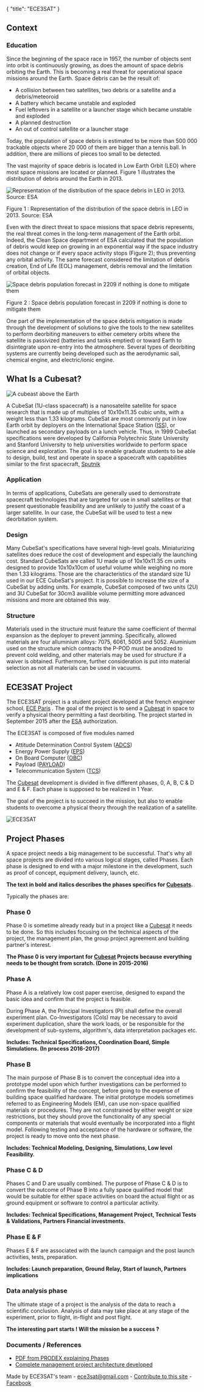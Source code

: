 {
    "title": "ECE3SAT"
}

## Context

### Education

Since the beginning of the space race in 1957, the number of objects
sent into orbit is continuously growing, as does the amount of space
debris orbiting the Earth. This is becoming a real threat for
operational space missions around the Earth. Space debris can be the
result of:

- A collision between two satellites, two debris or a satellite and a
    debris/meteoroid
- A battery which became unstable and exploded
- Fuel leftovers in a satellite or a launcher stage which became
    unstable and exploded
- A planned destruction
- An out of control satellite or a launcher stage

Today, the population of space debris is estimated to be more than 500
000 trackable objects where 20 000 of them are bigger than a tennis
ball. In addition, there are millions of pieces too small to be
detected.

The vast majority of space debris is located in Low Earth Orbit (LEO)
where most space missions are located or planned. Figure 1 illustrates
the distribution of debris around the Earth in 2013.

![Representation of the distribution of the space debris in LEO
in 2013. Source: ESA](images/Space_debris_story_video_production_full.png)

Figure 1 : Representation of the distribution of the space debris in LEO
in 2013. Source: ESA

Even with the direct threat to space missions that space debris
represents, the real threat comes in the long-term management of the
Earth orbit. Indeed, the Clean Space department of ESA calculated that
the population of debris would keep on growing in an exponential way if
the space industry does not change or if every space activity stops
(Figure 2); thus preventing any orbital activity. The same forecast
considered the limitation of debris creation, End of Life (EOL)
management, debris removal and the limitation of orbital objects.

![Space debris population forecast in 2209 if nothing is done
to mitigate them](images/Why_Space_Debris_Mitigation_is_needed_large.gif)

Figure 2 : Space debris population forecast in 2209 if nothing is done
to mitigate them

One part of the implementation of the space debris mitigation is made
through the development of solutions to give the tools to the new
satellites to perform deorbiting maneuvers to either cemetery orbits
where the satellite is passivized (batteries and tanks emptied) or
toward Earth to disintegrate upon re-entry into the atmosphere. Several
types of deorbiting systems are currently being developed such as the
aerodynamic sail, chemical engine, and electric/ionic engine.


## What Is a Cubesat?

![A cubeast above the Earth](images/429961main_cubesat_1.jpg)

A CubeSat (1U-class spacecraft) is a nanosatelite satellite for space
research that is made up of multiples of 10x10x11.35 cubic units, with a
weight less than 1.33 kilograms. CubeSat are most commonly put in low
Earth orbit by deployers on the International Space Station
([ISS](https://en.wikipedia.org/wiki/International_Space_Station)), or
launched as secondary payloads on a lunch vehicle. Thus, in 1999 CubeSat
specifications were developed by California Polytechnic State University
and Stanford University to help universities worldwide to perform space
science and exploration. The goal is to enable graduate students to be
able to design, build, test and operate in space a spacecraft with
capabilities similar to the first spacecraft,
[Sputnik](https://en.wikipedia.org/wiki/Sputnik_1)

### Application

In terms of applications, CubeSats are generally used to demonstrate
spacecraft technologies that are targeted for use in small satellites or
that present questionable feasibility and are unlikely to justify the
coast of a larger satellite. In our case, the CubeSat will be used to
test a new deorbitation system.

### Design

Many CubeSat's specifications have several high-level goals.
Miniaturizing satellites does reduce the cost of development and
especially the launching cost. Standard CubeSats are called 1U made up
of 10x10x11.35 cm units designed to provide 10x10x10cm of useful volume
while weighing no more then 1.33 kilograms. Those are the
characteristics of the standard size 1U used in our ECE CubeSat's
project. It is possible to increase the size of a CubeSat by adding
units. For example, CubeSat composed of two units (2U) and 3U CubeSat
for 30cm3 availible volume permitting more advanced missions and more
are obtained this way.

### Structure

Materials used in the structure must feature the same coefficient of
thermal expansion as the deployer to prevent jamming. Specifically,
allowed materials are four alluminium alloys: 7075, 6061, 5005 and 5052.
Aluminium used on the structure which contracts the P-POD must be
anodized to prevent cold welding, and other materials may be used for
structure if a waiver is obtained. Furthermore, further consideration is
put into material selection as not all materials can be used in vacuums.


## ECE3SAT Project

The ECE3SAT project is a student project developed at the french
engineer school, [ECE Paris](http://www.ece.fr/school-of-engineering/) .
The goal of the project is to send a [Cubesat](#cubesat) in space to
verify a physical theory permitting a fast deorbiting. The project
started in September 2015 after the [ESA](http://m.esa.int/ESA)
authorization.

The ECE3SAT is composed of five modules named

- Attitude Determination Control System ([ADCS](/wiki/adcs/index.html))
- Energy Power Supply ([EPS](/wiki/eps/index.html))
- On Board Computer ([OBC](/wiki/obc/index.html))
- Payload ([PAYLOAD](/wiki/payload/index.html))
- Telecommunication System ([TCS](/wiki/tcs/index.html))

The [Cubesat](#cubesat) development is divided in five different phases,
0, A, B, C & D and E & F. Each phase is supposed to be realized in 1
Year.

The goal of the project is to succeed in the mission, but also to enable
students to overcome a physical theory through the realization of a
satellite.

![ECE3SAT](images/ece3sat2.png)

## Project Phases

A space project needs a big management to be successful. That's why all
space projects are divided into various logical stages, called Phases.
Each phase is designed to end with a major milestone in the development,
such as proof of concept, equipment delivery, launch, etc.

**The text in bold and italics describes the phases specifics for
[Cubesats](#cubesat).**

Typically the phases are:

### Phase 0

Phase 0 is sometime already ready but in a project like a
[Cubesat](#cubesat) it needs to be done. So this includes focusing on
the technical aspects of the project, the management plan, the group
project agreement and building partner's interest.

**The Phase 0 is very important for [Cubesat](#cubesat) Projects because
everything needs to be thought from scratch. (Done in 2015-2016)**

### Phase A

Phase A is a relatively low cost paper exercise, designed to expand the
basic idea and confirm that the project is feasible.

During Phase A, the Principal Investigators (PI) shall define the
overall experiment plan. Co-Investigators (CoIs) may be necessary to
avoid experiment duplication, share the work loads, or be responsible
for the development of sub-systems, algorithm's, data interpretation
packages etc.

**Includes: Technical Specifications, Coordination Board, Simple
Simulations. (In process 2016-2017)**

### Phase B

The main purpose of Phase B is to convert the conceptual idea into a
prototype model upon which further investigations can be performed to
confirm the feasibility of the concept, before going to the expense of
building space qualified hardware. The initial prototype models
sometimes referred to as Engineering Models (EM), can use non-space
qualified materials or procedures. They are not constrained by either
weight or size restrictions, but they should prove the functionality of
any special components or materials that would eventually be
incorporated into a flight model. Following testing and acceptance of
the hardware or software, the project is ready to move onto the next
phase.

**Includes: Technical Modeling, Designing, Simulations, Low level
Feasibility.**

### Phase C & D

Phases C and D are usually combined. The purpose of Phase C & D is to
convert the outcome of Phase B into a fully space qualified model that
would be suitable for either space activities on board the actual flight
or as ground equipment or software to control a particular activity.

**Includes: Technical Specifications, Management Project, Technical
Tests & Validations, Partners Financial investments.**

### Phase E & F

Phases E & F are associated with the launch campaign and the post launch
activities, tests, preparation.

**Includes: Launch preparation, Ground Relay, Start of launch, Partners
implications**

### Data analysis phase

The ultimate stage of a project is the analysis of the data to reach a
scientific conclusion. Analysis of data may take place at any stage of
the experiment, prior to flight, in-flight and post flight.

**The interesting part starts ! Will the mission be a success ?**

### Documents / References

* [PDF from PRODEX explaining Phases](pdf/PRODEX_USERGUIDE_V7_may2011.pdf)
* [Complete management project architecture developed](pdf/Management_Plan_ECE³SAT_draft.pdf)


Made by ECE3SAT's team - [ece3sat@gmail.com](mailto:ece3sat@gmail.com) - [Contribute to this site](https://github.com) - [Facebook](https://www.facebook.com/Ece3sat/)
